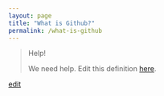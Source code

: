 ```yaml
---
layout: page
title: "What is Github?"
permalink: /what-is-github
---
```


> Help! 
> 
> We need help. Edit this definition <a href="https://github.com/and-digital/tech-definitions/blog/master/definitions/source-code/github.md">here</a>.

<p class="edit-term"><a href="https://github.com/and-digital/tech-definitions/blog/master/definitions/source-code/github.md">edit</a></p>
